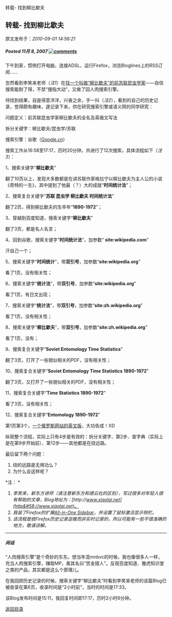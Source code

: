 转载- 找到柳比歇夫
## 转载- 找到柳比歇夫

 原文发布于：*2010-09-01 14:56:21*

##### Posted 11月 8, 2007 [![comments](http&#58;//www.elviscai.com/wp-content/themes/fresh-10/images/comments.gif)](http&#58;//www.elviscai.com/question/lyubishchev-found/#comments)

下午到家，惯例打开电脑，连接ADSL，运行Firefox，浏览Bloglines上的RSS订阅……

忽然看到李笑来老师（*注1*）在[找一个叫做“柳比歇夫”的前苏联昆虫学家](http&#58;//www.xiaolai.net/?p=570)——自信搜索能耐了得，不禁“搜指大动”，又做了回人肉搜索引擎。

待找到结果，自是得意洋洋，兴奋之余，手一抖（*注2*），看到的自己的历史记录，觉得颇有趣味，遂记录下来，供在研究搜索引擎或语义网的同学研究：

问题定义：前苏联昆虫学家柳比歇夫的全名及英俄文写法

拆分关键字：柳比歇夫/昆虫学/苏联

搜索引擎：谷歌（[Google.cn](http&#58;//www.google.cn/)）

搜索工作从16&#58;58至17&#58;17，历时20分钟，共进行了12次搜索，具体流程如下（*注3*）：

1、搜索关键字“**柳比歇夫**”

翻了10页以上，发现大多数都是在讲苏联作家格拉宁以柳比歇夫为主人公的小说《奇特的一生》，其中提到了他最（？）大的成就“**时间统计法**”；

2、搜索复合关键字“**苏联 昆虫学 柳比歇夫 时间统计法**”

翻了2页，得到柳比歇夫的生卒年“**1890-1972**”；

3、穿越到百度知道，搜索关键字“**柳比歇夫**”

翻了3页，都是名人名言；

4、回到谷歌，搜索关键字“**时间统计法**”，加参数“
**site&#58;wikipedia.com**”

汗自己一个；

5、搜索关键字“**时间统计**”，带**双引号**，加参数“**site&#58;wikipedia.org**”

看了1页，没有相关性；

6、搜索关键字“**统计法**”，带**双引号**，加参数“**site&#58;wikipedia.org**”

看了1页，有日文出现；

7、搜索关键字“**统计法**”，带**双引号**，加参数“**site&#58;zh.wikipedia.org**”

看了1页，没有相关性；

8、搜索关键字“**柳比歇夫**”，带**双引号**，加参数“**site&#58;zh.wikipedia.org**”

看了1页，没有；

9、搜索复合关键字“**Soviet Entomology Time
Statistics**”

翻了3页，打开了一些貌似相关的PDF，没有相关性；

10、搜索复合关键字“**Soviet Entomology Time Statistics
1890-1972**”

翻了3页，又打开了一些貌似相关的PDF，没有相关性；

11、搜索复合关键字“**Time Statistics 1890-1972**”

看了3页，没有相关性；

12、搜索复合关键字“**Entomology 1890-1972**”

第1页第3个，[一个俄罗斯网站的英文版](http&#58;//www.zin.ru/animalia/coleoptera/eng/lyubishc.htm)，大功告成！XD

纵观整个流程，实际上只有4步是有效的：拆分关键字、第2步、查字典（实际上是在第9步开始前）、第12步——其他都是在绕远路。

最后留下两个问题：

1. 绕的远路是无用功么？
2. 为什么会这样呢？

*注：
*

1. *李笑来，新东方讲师（请注意新东方和德云社的区别），写过很多对年轻人很有帮助的文章，Blog地址为：[http&#58;//www.xiaolai.net](http&#58;//www.xiaolai.net)。*
2. *我装了Firefox的扩展[All-in-One
Sidebar](http&#58;//addons.mozilla.org/firefox/1027)，并设置了鼠标激活显示侧栏。*
3. *该流程是依Firefox历史记录逆推而非实时记录的，所以可能有一些不很准确的地方，敬请谅解。*

---

##### 闲话

“人肉搜索引擎”是个奇妙的东东。想当年混mnbvc的时候，我也像很多人一样，充当人肉搜索引擎，赚取MP，美其名曰“赏金猎人”。反观百度知道、雅虎知识堂之类的产品，其实都是这么个原理儿。

在我回顾历史记录的时候，搜索关键字“柳比歇夫”时看到李笑来老师的该篇Blog已被收录在第6页，收录时间是“2小时前”，当时的时间是17&#58;33。

该Blog发布时间是15&#58;11，我回复时间即17&#58;17，历时2小时6分钟。

[返回目录](index.html)
